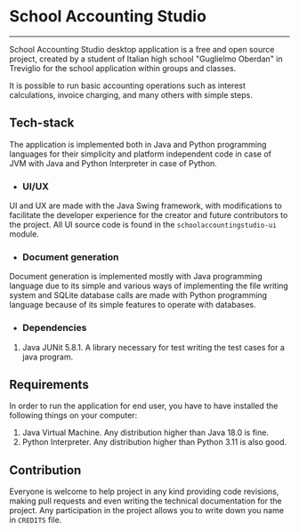# School Accounting Studio
___
School Accounting Studio desktop application is a free and open source project, created by a student of Italian high school "Guglielmo Oberdan" in Treviglio for the school application within groups and classes.

It is possible to run basic accounting operations such as interest calculations, invoice charging, and many others with simple steps.
## Tech-stack
The application is implemented both in Java and Python programming languages for their simplicity and platform independent code in case of JVM with Java and Python Interpreter in case of Python.
* ### UI/UX
UI and UX are made with the Java Swing framework, with modifications to facilitate the developer experience for the creator and future contributors to the project. All UI source code is found in the `schoolaccountingstudio-ui` module.
* ### Document generation
Document generation is implemented mostly with Java programming language due to its simple and various ways of implementing the file writing system and SQLite database calls are made with Python programming language because of its simple features to operate with databases.
* ### Dependencies
1. Java JUNit 5.8.1. A library necessary for test writing the test cases for a java program.
## Requirements
In order to run the application for end user, you have to have installed the following things on your computer:
1. Java Virtual Machine. Any distribution higher than Java 18.0 is fine.
2. Python Interpreter. Any distribution higher than Python 3.11 is also good.

## Contribution
Everyone is welcome to help project in any kind providing code revisions, making pull requests and even writing the technical documentation for the project. Any participation in the project allows you to write down you name in `CREDITS` file.
